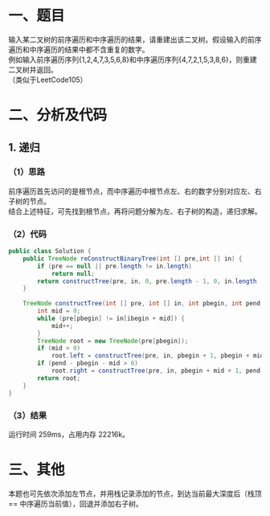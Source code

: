 # 一、题目
输入某二叉树的前序遍历和中序遍历的结果，请重建出该二叉树。假设输入的前序遍历和中序遍历的结果中都不含重复的数字。  
例如输入前序遍历序列{1,2,4,7,3,5,6,8}和中序遍历序列{4,7,2,1,5,3,8,6}，则重建二叉树并返回。  
（类似于LeetCode105）
# 二、分析及代码
## 1. 递归
### （1）思路
前序遍历首先访问的是根节点，而中序遍历中根节点左、右的数字分别对应左、右子树的节点。  
结合上述特征，可先找到根节点，再将问题分解为左、右子树的构造，递归求解。  
### （2）代码
```java
public class Solution {
    public TreeNode reConstructBinaryTree(int [] pre,int [] in) {
        if (pre == null || pre.length != in.length)
            return null;
        return constructTree(pre, in, 0, pre.length - 1, 0, in.length - 1);
    }
    
    TreeNode constructTree(int [] pre, int [] in, int pbegin, int pend, int ibegin, int iend) {
        int mid = 0;
        while (pre[pbegin] != in[ibegin + mid]) {
            mid++;
        }
        TreeNode root = new TreeNode(pre[pbegin]);
        if (mid > 0)
            root.left = constructTree(pre, in, pbegin + 1, pbegin + mid, ibegin, ibegin + mid - 1);
        if (pend - pbegin - mid > 0)
            root.right = constructTree(pre, in, pbegin + mid + 1, pend, ibegin + mid + 1, iend);
        return root;
    }
}
```
### （3）结果
运行时间 259ms，占用内存 22216k。  
# 三、其他
本题也可先依次添加左节点，并用栈记录添加的节点，到达当前最大深度后（栈顶 == 中序遍历当前值），回退并添加右子树。  
